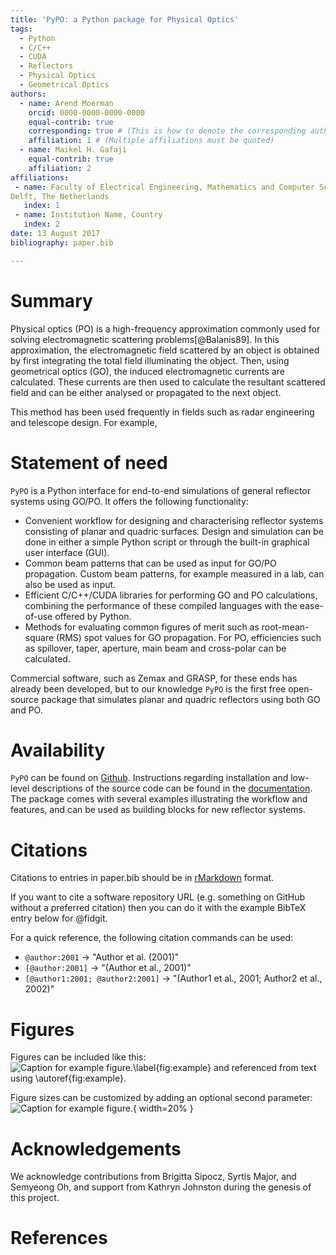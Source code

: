 ```yaml
---
title: 'PyPO: a Python package for Physical Optics'
tags:
  - Python
  - C/C++
  - CUDA
  - Reflectors
  - Physical Optics
  - Geometrical Optics
authors:
  - name: Arend Moerman
    orcid: 0000-0000-0000-0000
    equal-contrib: true
    corresponding: true # (This is how to denote the corresponding author)
    affiliation: 1 # (Multiple affiliations must be quoted)
  - name: Maikel H. Gafaji
    equal-contrib: true
    affiliation: 2
affiliations:
 - name: Faculty of Electrical Engineering, Mathematics and Computer Science, Delft University of Technology, Mekelweg 4, 2628 CD,
Delft, The Netherlands
   index: 1
 - name: Institution Name, Country
   index: 2
date: 13 August 2017
bibliography: paper.bib

---
```


# Summary

Physical optics (PO) is a high-frequency approximation commonly used for solving
electromagnetic scattering problems[@Balanis89]. In this approximation, the electromagnetic field scattered by 
an object is obtained by first integrating the total field illuminating the object. 
Then, using geometrical optics (GO), the induced electromagnetic currents are calculated. 
These currents are then used to calculate the resultant scattered field and can be either analysed or
propagated to the next object.

This method has been used frequently in fields such as radar engineering and telescope design. For example, 

# Statement of need

`PyPO` is a Python interface for end-to-end simulations of general reflector systems using GO/PO.
It offers the following functionality:
* Convenient workflow for designing and characterising reflector systems consisting of planar and quadric surfaces. Design and simulation can be done in either a simple Python script or through the built-in graphical user interface (GUI).
* Common beam patterns that can be used as input for GO/PO propagation. Custom beam patterns, for example measured in a lab, can also be used as input.
* Efficient C/C++/CUDA libraries for performing GO and PO calculations, combining the performance of these compiled languages with the ease-of-use offered by Python.
* Methods for evaluating common figures of merit such as root-mean-square (RMS) spot values for GO propagation. For PO, efficiencies such as spillover, taper, aperture, main beam and cross-polar can be calculated.

Commercial software, such as Zemax and GRASP, for these ends has already been developed, but to our knowledge `PyPO` is the first free open-source package that simulates planar and quadric reflectors using both GO and PO. 

# Availability
`PyPO` can be found on [Github](https://github.com/arend95/PyPO). Instructions regarding installation and low-level descriptions of the source code can be found in the [documentation](https://arend95.github.io/PyPO/). The package comes with several examples illustrating the workflow and features, and can be used as building blocks for new reflector systems.

# Citations

Citations to entries in paper.bib should be in
[rMarkdown](http://rmarkdown.rstudio.com/authoring_bibliographies_and_citations.html)
format.

If you want to cite a software repository URL (e.g. something on GitHub without a preferred
citation) then you can do it with the example BibTeX entry below for @fidgit.

For a quick reference, the following citation commands can be used:
- `@author:2001`  ->  "Author et al. (2001)"
- `[@author:2001]` -> "(Author et al., 2001)"
- `[@author1:2001; @author2:2001]` -> "(Author1 et al., 2001; Author2 et al., 2002)"

# Figures

Figures can be included like this:
![Caption for example figure.\label{fig:example}](figure.png)
and referenced from text using \autoref{fig:example}.

Figure sizes can be customized by adding an optional second parameter:
![Caption for example figure.](figure.png){ width=20% }

# Acknowledgements

We acknowledge contributions from Brigitta Sipocz, Syrtis Major, and Semyeong
Oh, and support from Kathryn Johnston during the genesis of this project.

# References
